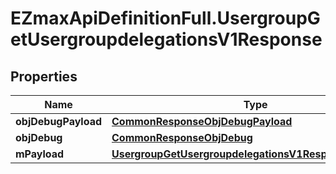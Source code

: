# EZmaxApiDefinitionFull.UsergroupGetUsergroupdelegationsV1Response

## Properties

Name | Type | Description | Notes
------------ | ------------- | ------------- | -------------
**objDebugPayload** | [**CommonResponseObjDebugPayload**](CommonResponseObjDebugPayload.md) |  | 
**objDebug** | [**CommonResponseObjDebug**](CommonResponseObjDebug.md) |  | [optional] 
**mPayload** | [**UsergroupGetUsergroupdelegationsV1ResponseMPayload**](UsergroupGetUsergroupdelegationsV1ResponseMPayload.md) |  | 


